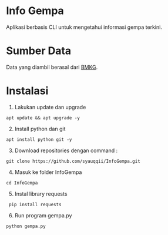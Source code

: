 # Info Gempa
Aplikasi berbasis CLI untuk mengetahui informasi gempa terkini.

# Sumber Data
Data yang diambil berasal dari [BMKG](https://www.bmkg.go.id/).

# Instalasi
1. Lakukan update dan upgrade
```
apt update && apt upgrade -y
```
2. Install python dan git
```
apt install python git -y
```
3. Download repositories dengan command :
```
git clone https://github.com/syauqqii/InfoGempa.git
```
4. Masuk ke folder InfoGempa
```
cd InfoGempa
```
5. Instal library requests
```
 pip install requests
```
6. Run program gempa.py
```
python gempa.py
```
